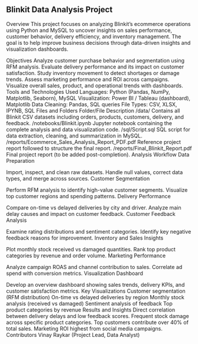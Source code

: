 ## Blinkit Data Analysis Project
Overview
This project focuses on analyzing Blinkit’s ecommerce operations using Python and MySQL to uncover insights on sales performance, customer behavior, delivery efficiency, and inventory management. The goal is to help improve business decisions through data-driven insights and visualization dashboards.

Objectives
Analyze customer purchase behavior and segmentation using RFM analysis.
Evaluate delivery performance and its impact on customer satisfaction.
Study inventory movement to detect shortages or damage trends.
Assess marketing performance and ROI across campaigns.
Visualize overall sales, product, and operational trends with dashboards.
Tools and Technologies Used
Languages: Python (Pandas, NumPy, Matplotlib, Seaborn), MySQL
Visualization: Power BI / Tableau (dashboard), Matplotlib
Data Cleaning: Pandas, SQL queries
File Types: CSV, XLSX, IPYNB, SQL
Files and Folders
Folder/File	Description
/data/	Contains all Blinkit CSV datasets including orders, products, customers, delivery, and feedback.
/notebooks/Blinkit.ipynb	Jupyter notebook containing the complete analysis and data visualization code.
/sql/Script.sql	SQL script for data extraction, cleaning, and summarization in MySQL.
/reports/Ecommerce_Sales_Analysis_Report_PDF.pdf	Reference project report followed to structure the final report.
/reports/Final_Blinkit_Report.pdf	Final project report (to be added post-completion).
Analysis Workflow
Data Preparation

Import, inspect, and clean raw datasets.
Handle null values, correct data types, and merge across sources.
Customer Segmentation

Perform RFM analysis to identify high-value customer segments.
Visualize top customer regions and spending patterns.
Delivery Performance

Compare on-time vs delayed deliveries by city and driver.
Analyze main delay causes and impact on customer feedback.
Customer Feedback Analysis

Examine rating distributions and sentiment categories.
Identify key negative feedback reasons for improvement.
Inventory and Sales Insights

Plot monthly stock received vs damaged quantities.
Rank top product categories by revenue and order volume.
Marketing Performance

Analyze campaign ROAS and channel contribution to sales.
Correlate ad spend with conversion metrics.
Visualization Dashboard

Develop an overview dashboard showing sales trends, delivery KPIs, and customer satisfaction metrics.
Key Visualizations
Customer segmentation (RFM distribution)
On-time vs delayed deliveries by region
Monthly stock analysis (received vs damaged)
Sentiment analysis of feedback
Top product categories by revenue
Results and Insights
Direct correlation between delivery delays and low feedback scores.
Frequent stock damage across specific product categories.
Top customers contribute over 40% of total sales.
Marketing ROI highest from social media campaigns.
Contributors
Vinay Raykar (Project Lead, Data Analyst)
